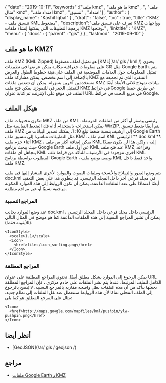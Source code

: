{
  "date" : "2019-10-11",
  "keywords" :["ملف kmz" , "ما هو ملف kmz" , "ملف" , "مثال kmz" , "امتداد ملف kmz" , "امتداد" , "تنسيق"] ,
  "author" : {
    "display_name" : "Kashif Iqbal"
} ,
  "draft" : "false",
  "toc" : true,
  "title" :"KMZ - تنسيق ملف KML مضغوط" ,
  "description":"تعرف على تنسيق ملف KMZ وواجهات برمجة التطبيقات التي يمكنها إنشاء ملفات KMZ وفتحها." ,
  "linktitle" : "KMZ",
  "menu" : {
    "docs" : {
      "parent" : "gis"
}
} ,
  "lastmod" : "2019-09-10"
}

## ما هو ملف KMZ؟

ملف KMZ (KML Zipped) هو تمثيل لملف مضغوط [KML](/ar/ gis / kml /) يحتوي على معلومات جغرافية مكانية يمكن عرضها في تطبيقات GIS مثل Google Earth. يتم تمثيل المعلومات حول العلامات الموضعية في الملف على هيئة خطوط الطول والعرض بالإضافة إلى اسم مخصص. يمكن مشاركة ملف KMZ المنفرد الذي تم تجميعه مع مستخدمين آخرين بسهولة. يمكن أن تتضمن ملفات KMZ بيانات نموذج ثلاثي الأبعاد أيضًا للتمثيل الجغرافي للنموذج. يمكن فتح ملف KMZ في خرائط Google عن طريق حفظ الملف في موقع على الإنترنت ثم كتابة عنوان URL في مربع البحث في خرائط Google.

## هيكل الملف ##

تتكون محتويات ملف MKZ من ملف KML رئيسي وصفر أو أكثر من الملفات المرتبطة. يمكن استخراجه باستخدام أداة فك الضغط القياسية مثل WinZIP. يتم أيضًا ضغط تنسيق ملف KMZ إلى أرشيف بنسبة ضغط تبلغ 10: 1. يمكنك تصدير البيانات من Google Earth مثل التطبيقات مباشرة إلى تنسيق ملف KMZ. اسم ملف KML الرئيسي ** doc.kml **. أثناء حزم ملف KMZ ، يمكن إضافة أكثر من ملف KML إليه ، ولكن هذا لن يكون مفيدًا حيث يبحث برنامج Google Earth عن أول ملف KML عند فتح ملف KMZ وقراءته. يتجاهل أي ملفات KML أخرى موجودة في الأرشيف. للتأكد من قراءة ملف KML المطلوب بواسطة برنامج Google Earth ، يوصى بوضع ملف KML واحد فقط داخل ملف KMZ.

يتم وضع الصور والنماذج والأنسجة وملفات الصوت والموارد الأخرى المشار إليها في ملف doc.kml في مجلد فرعي آخر داخل المجلد الرئيسي. قد ينطوي هذا على بعض التعقيد أيضًا اعتمادًا على عدد الملفات الداعمة. يمكن أن تكون الروابط إلى هذه الموارد المكونة مرجعية نسبيًا أو عبر مراجع مطلقة.

### المراجع النسبية ###

عند وضع الموارد بجانب doc.kml الرئيسي داخل مجلد فرعي داخل المجلد الرئيسي ، يمكن أن تشير المراجع النسبية إلى هذه الملفات الداعمة كما هو موضح في المثال التالي (للأيقونة فقط).

```
<IconStyle>
  <scale>1.1</scale>
  <Icon>
    <href>files/icon_surfing.png</href>
  </Icon>
</IconStyle>
```

### المراجع المطلقة ###

يمكن الرجوع إلى الموارد بشكل مطلق أيضًا. تحتوي المراجع المطلقة على عنوان URL الكامل للملف المرتبط. عندما يتم نشر الملفات على خادم مركزي ، فإن المراجع المطلقة تجعلها تتأكد من أن هذه الملفات تظل واضحة مقارنة بالمراجع النسبية. لا يُنصح بالرجوع إلى الملف المحلي تمامًا لأن هذه الروابط ستتعطل عند نقل الملفات إلى نظام جديد. مثال على المرجع المطلق هو كما يلي:

```
<Icon>
  <href>http://maps.google.com/mapfiles/kml/pushpin/ylw-pushpin.png</href>
</Icon>
```

## أنظر أيضا ##

* [GeoJSON](/ar/ gis / geojson /)

## مراجع ##

* [ملفات Google Earth و KMZ](https://developers.google.com/kml/documentation/kmzarchives#google-earth-and-kmz-archives)

